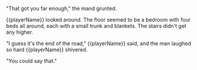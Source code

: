 "That got you far enough," the mand grunted.

{{playerName}} looked around. The floor seemed to be a bedroom with four beds all around, each with a small trunk and blankets. The stairs didn't get any higher.

"I guess it's the end of the road," {{playerName}} said, and the man laughed so hard {{playerName}} shivered.

"You could say that."
